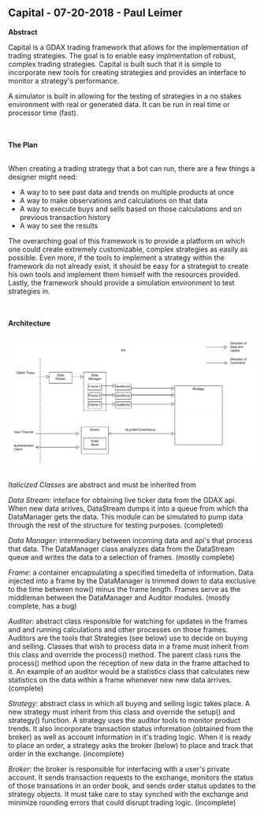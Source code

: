 <h2> Capital	-	07-20-2018	-	Paul Leimer </h2>
<b>Abstract</b><br>
<p>Capital is a GDAX trading framework that allows for the implementation of trading strategies. The goal is to enable
easy implmentation of robust, complex trading strategies.
Capital is built such that it is simple to incorporate new tools for creating strategies and provides an interface
to monitor a strategy's performance.</p>
<p>A simulator is built in allowing for the testing of strategies in a no stakes environment with real or generated data.
It can be run in real time or processor time (fast).</p>

<br>
<br>
<b> The Plan </b>
<br>
<br>

<p> When creating a trading strategy that a bot can run, there are a few things a
designer might need: </p>

<ul>
	<li>A way to to see past data and trends on multiple products at once</li>
	<li>A way to make observations and calculations on that data</li>
	<li>A way to execute buys and sells based on those calculations and on previous transaction history</li>
	<li>A way to see the results</li>
</ul>

<p>The overarching goal of this framework is to provide a platform on which one could create extremely customizable, complex
strategies as easily as possible. Even more, if the tools to implement a strategy within the framework do not already exist,
it should be easy for a strategist to create his own tools and implement them himself with the resources provided. Lastly, 
the framework should provide a simulation environment to test strategies in. </p>

<br>
<br>
<b> Architecture </b>
<br>
<br>

<img src="references/Capital.jpg">

<p> <i>Italicized Classes</i> are abstract and must be inherited from</p>

<p><i>Data Stream</i>: inteface for obtaining live ticker data from the GDAX api. When new data arrives, DataStream dumps it
into a queue from which tha DataManager gets the data. This module can be simulated to pump data through the rest of the structure
for testing purposes. (completed) </p>

<p><i>Data Manager</i>: intermediary between incoming data and api's that process that data. The DataManager class analyzes data
from the DataStream queue and writes the data to a selection of frames.  (mostly complete) </p>

<p><i>Frame</i>: a container encapsulating a specified timedelta of information. Data injected into a frame by the DataManager is
trimmed down to data exclusive to the time between now() minus the frame length. Frames serve as the middleman between
the DataManager and Auditor modules. (mostly complete, has a bug) </p> 

<p><i>Auditor</i>: abstract class responsible for watching for updates in the frames and and running calculations and other processes 
on those frames. Auditors are the tools that Strategies (see below) use to decide on buying and selling. Classes that wish to process
data in a frame must inherit from this class and override the process() method. The parent class runs the process() method upon the reception
of new data in the frame attached to it. An example of an auditor would be a statistics class 
that calculates new statistics on the data within a frame whenever new new data arrives. (complete) </p> 

<p><i>Strategy</i>: abstract class in which all buying and selling logic takes place. A new strategy must inherit from this class and 
override the setup() and strategy() function. A strategy uses the auditor tools to monitor product trends. It also incorporate 
transaction status information (obtained from the broker) as well as account information in it's trading logic. When it is ready to 
place an order, a strategy asks the broker (below) to place and track that order in the exchange. (incomplete)

<p><i>Broker</i>: the broker is responsible for interfacing with a user's private account. It sends transaction requests to the 
exchange, monitors the status of those transations in an order book, and sends order status updates to the strategy objects. It
must take care to stay synched with the exchange and minimize rounding errors that could disrupt trading logic.
 (incomplete) </p>
